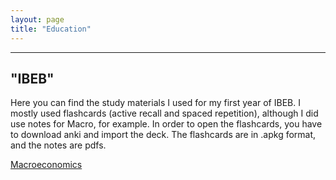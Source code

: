 ```yaml
---
layout: page
title: "Education" 
---
```


---
"IBEB"
---
Here you can find the study materials I used for my first year of IBEB. I mostly used flashcards (active recall and spaced repetition), although I did use notes for Macro, for example. In order to open the flashcards, you have to download anki and import the deck. The flashcards are in .apkg format, and the notes are pdfs.

[Macroeconomics](file: "Formula Sheet.pdf") 
